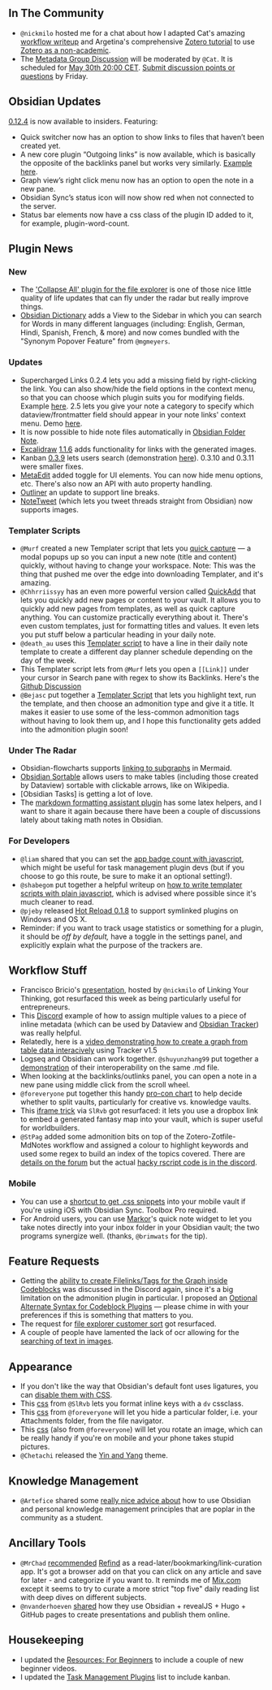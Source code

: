 ## In The Community
- `@nickmilo` hosted me for a chat about how I adapted Cat's amazing [workflow writeup](https://forum.obsidian.md/t/zotero-zotfile-mdnotes-obsidian-dataview-workflow/15536) and Argetina's comprehensive [Zotero tutorial](https://www.youtube.com/watch?v=9SzGxZbqyqc) to use [Zotero as a non-academic](https://www.youtube.com/watch?v=XbGJH08ZfCs). 
-  The [Metadata Group Discussion](https://forum.obsidian.md/t/metadata-group-discussion-community-talk/17070) will be moderated by `@Cat`. It is scheduled for [May 30th 20:00 CET](https://share.clickup.com/c/h/4gdf2-36/5b21a6f8588e5c6). [Submit discussion points or questions](https://forms.gle/W42Vjwdozde1YUeS8) by Friday.
## Obsidian Updates
[0.12.4](https://forum.obsidian.md/t/obsidian-release-v0-12-4-insider-build/18764) is now available to insiders. Featuring:
* Quick switcher now has an option to show links to files that haven’t been created yet.
* A new core plugin “Outgoing links” is now available, which is basically the opposite of the backlinks panel but works very similarly. [Example here](https://discord.com/channels/686053708261228577/744933215063638183/847660973745373275). 
* Graph view’s right click menu now has an option to open the note in a new pane.
* Obsidian Sync’s status icon will now show red when not connected to the server.
* Status bar elements now have a css class of the plugin ID added to it, for example, plugin-word-count.

## Plugin News

### New
* The ['Collapse All' plugin for the file explorer](https://github.com/OfficerHalf/obsidian-collapse-all) is one of those nice little quality of life updates that can fly under the radar but really improve things. 
* [Obsidian Dictionary](https://github.com/phibr0/obsidian-dictionary) adds a View to the Sidebar in which you can search for Words in many different languages (including: English, German, Hindi, Spanish, French, & more) and now comes bundled with the "Synonym Popover Feature" from `@mgmeyers`. 
### Updates
* Supercharged Links 0.2.4 lets you add a missing field by right-clicking the link. You can also show/hide the field options in the context menu, so that you can choose which plugin suits you for modifying fields. Example [here](https://discord.com/channels/@me/815308052323500033/845967637112291358). 2.5 lets you give your note a category to specify which dataview/frontmatter field should appear in your note links' context menu. Demo [here](https://youtu.be/Av7DeYZILUk). 
* It is now possible to hide note files automatically in [Obsidian Folder Note](https://github.com/alx-plugins/alx-folder-note). 
* [Excalidraw](https://github.com/zsviczian/obsidian-excalidraw-plugin) [1.1.6](https://www.youtube.com/watch?v=FDsMH-aLw_I) adds functionality for links with the generated images.  
* Kanban [0.3.9](https://github.com/mgmeyers/obsidian-kanban/releases/tag/0.3.9) lets users search (demonstration [here](https://discord.com/channels/686053708261228577/707816848615407697/846082394033225759)). 0.3.10 and 0.3.11 were smaller fixes. 
* [MetaEdit](https://discord.com/channels/686053708261228577/771575014382108672/846094926987001896) added toggle for UI elements. You can now hide menu options, etc. There's also now an API with auto property handling.
* [Outliner](https://github.com/vslinko/obsidian-outliner/releases/tag/1.2.0) an  update to support line breaks.
* [NoteTweet](https://github.com/chhoumann/notetweet_obsidian/) (which lets you tweet threads straight from Obsidian) now supports images. 

### Templater Scripts 
* `@Murf` created a new Templater script that lets you [quick capture](https://github.com/SilentVoid13/Templater/discussions/231) — a modal popups up so you can input a new note (title and content) quickly, without having to change your workspace.  Note: This was the thing that pushed me over the edge into downloading Templater, and it's amazing. 
* `@Chhrriissyy` has an even more powerful version called [QuickAdd](https://github.com/chhoumann/Templater_Templates#quickadd-v2) that lets you quickly add new pages or content to your vault. It allows you to quickly add new pages from templates, as well as quick capture anything. You can customize practically everything about it. There's even custom templates, just for formatting titles and values. It even lets you put stuff below a particular heading in your daily note. 
* `@death_au` uses this [Templater script](https://discord.com/channels/686053708261228577/840286238928797736/846205611167580207) to have a line in their daily note template to create a different day planner schedule depending on the day of the week. 
* This Templater script lets from `@Murf` lets you open a `[[Link]]` under your cursor in Search pane with regex to show its Backlinks. Here's the [Github Discussion](https://github.com/SilentVoid13/Templater/discussions/245)
* `@Bejasc` put together a [Templater Script](https://discord.com/channels/686053708261228577/707816848615407697/847452061003284490) that lets you highlight text, run the template, and then choose an admonition type and give it a title. It makes it easier to use some of the less-common admonition tags without having to look them up, and I hope this functionality gets added into the admonition plugin soon! 

### Under The Radar
* Obsidian-flowcharts supports [linking to subgraphs](http://discordapp.com/channels/686053708261228577/709580487550828614/843821744623058985) in Mermaid. 
* [Obsidian Sortable](https://github.com/alexandru-dinu/obsidian-sortable) allows users to make tables (including those created by Dataview) sortable with clickable arrows, like on Wikipedia. 
* [Obsidian Tasks] is getting a lot of love. 
*  The [markdown formatting assistant plugin](https://github.com/Reocin/obsidian-markdown-formatting-assistant-plugin) has some latex helpers, and I want to share it again because there have been a couple of discussions lately about taking math notes in Obsidian. 
### For Developers
* `@liam` shared that you can set the [app badge count with javascript](https://discord.com/channels/@me/815308052323500033/846132119280549930), which might be useful for task management plugin devs (but if you choose to go this route, be sure to make it an optional setting!). 
* `@shabegom` put together a helpful writeup on [how to write templater scripts with plain javascript](https://publish.obsidian.md/shabegom/Publish/How+To+Use+Templater++JS+Scripts), which is advised where possible since it's much cleaner to read. 
* `@pjeby` released [Hot Reload 0.1.8](https://github.com/pjeby/hot-reload) to support symlinked plugins on Windows and OS X.
* Reminder: if you want to track usage statistics or something for a plugin, it should be _off by default,_ have a toggle in the settings panel, and explicitly explain what the purpose of the trackers are. 
## Workflow Stuff 
* Francisco Bricio's [presentation](https://www.youtube.com/watch?v=Ehw3hUZNF1M), hosted by `@nickmilo` of Linking Your Thinking, got resurfaced this week as being particularly useful for entrepreneurs. 
* This [Discord](https://discord.com/channels/686053708261228577/840286238928797736/845277734477627412) example of how to assign multiple values to a piece of inline metadata (which can be used by Dataview and [Obsidian Tracker](https://github.com/pyrochlore/obsidian-tracker)) was really helpful. 
* Relatedly, here is a [video demonstrating how to create a graph from table data interacively](https://www.youtube.com/watch?v=EVgz7UV6fbU) using Tracker v1.5
* Logseq and Obsidian can work together. `@shuyunzhang99` put together a [demonstration](https://www.youtube.com/watch?v=W4Art2DI9SA) of their interoperability on the same .md file.
* When looking at the backlinks/outlinks panel, you can open a note in a new pane using middle click from the scroll wheel. 
* `@foreveryone` put together this handy [pro-con chart](https://discord.com/channels/686053708261228577/805952223124520961/845073044573782026) to help decide whether to split vaults, particularly for creative vs. knowledge vaults.
* This [iframe trick](https://discord.com/channels/686053708261228577/805952223124520961/809484088540266528) via `SlRvb` got resurfaced: it lets you use a dropbox link to embed a generated fantasy map into your vault, which is super useful for worldbuilders. 
* `@StPag` added some admonition bits on top of the Zotero-Zotfile-MdNotes workflow and assigned a colour to highlight keywords and used some regex to build an index of the topics covered. There are [details on the forum](https://forum.obsidian.md/t/zotero-zotfile-mdnotes-obsidian-dataview-workflow/15536/29?u=eleanorkonik) but the actual [hacky rscript code is in the discord](https://discord.com/channels/686053708261228577/722584061087842365/847573039411757067). 

### Mobile
* You can use a [shortcut to get .css snippets](https://forum.obsidian.md/t/ios-shortcuts-share-your-ideas/15149/33) into your mobile vault if you're using iOS with Obsidian Sync. Toolbox Pro required. 
* For Android users, you can use [Markor](https://play.google.com/store/apps/details?id=net.gsantner.markor&hl=en_US&gl=US)'s quick note widget to let you take notes directly into your inbox folder in your Obsidian vault; the two programs synergize well. (thanks, `@brimwats` for the tip). 

## Feature Requests
* Getting the [ability to create Filelinks/Tags for the Graph inside Codeblocks](https://forum.obsidian.md/t/ability-to-create-filelinks-tags-for-the-graph-inside-codeblocks/17419) was discussed in the Discord again, since it's a big limitation on the admonition plugin in particular. I proposed an [Optional Alternate Syntax for Codeblock Plugins](https://forum.obsidian.md/t/alternate-syntax-for-codeblock-plugins/18905) — please chime in with your preferences if this is something that matters to you. 
* The request for [file explorer customer sort](https://forum.obsidian.md/t/file-explorer-custom-sort/1602/69) got resurfaced. 
* A couple of people have lamented the lack of ocr allowing for the [searching of text in images](https://forum.obsidian.md/t/ocr-images-screenshots-to-make-them-searchable/6854). 
## Appearance
* If you don't like the way that Obsidian's default font uses ligatures, you can [disable them with CSS](https://stackoverflow.com/a/39504776). 
* This [css](https://discord.com/channels/686053708261228577/702656734631821413/842390693312725052) from `@SlRvb` lets you format inline keys with a `dv` cssclass. 
* This [css](https://discord.com/channels/@me/815308052323500033/846089220430102628) from `@foreveryone` will let you hide a particular folder, i.e. your Attachments folder, from the file navigator. 
* This [css](https://discord.com/channels/@me/815308052323500033/846752506054443069) (also from `@foreveryone`) will let you rotate an image, which can be really handy if you're on mobile and your phone takes stupid pictures. 
* `@Chetachi` released the [Yin and Yang](https://github.com/chetachiezikeuzor/Yin-and-Yang-Theme/) theme. 
## Knowledge Management
* `@Artefice` shared some [really nice advice about](https://discord.com/channels/686053708261228577/709712341066842113/847237568458522656) how to use Obsidian and personal knowledge management principles that are poplar in the community as a student.
## Ancillary Tools
* `@MrChad` [recommended](https://discord.com/channels/686053708261228577/710585052769157141/845503538490507334) [Refind](https://refind.com/EleanorKonik?invite=209801a8ad) as a read-later/bookmarking/link-curation app. It's got a browser add on that you can click on any article and save for later - and categorize if you want to. It reminds me of [Mix.com](https://mix.com/ekonik) except it seems to try to curate a more strict "top five" daily reading list with deep dives on different subjects. 
* `@nvanderhoeven` [shared](https://nicolevanderhoeven.com/blog/20210302-presentation-slides-as-code/) how they use  Obsidian + revealJS + Hugo + GitHub pages to create presentations and publish them online. 
## Housekeeping
* I updated the [Resources: For Beginners](https://obsidianroundup.org/resources/#for-beginners) to include a couple of new beginner videos. 
* I updated the [Task Management Plugins](https://obsidianroundup.org/plugins/#task-management) list to include kanban. 